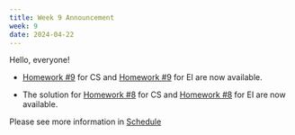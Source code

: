 ```yaml
---
title: Week 9 Announcement
week: 9
date: 2024-04-22
---
```

Hello, everyone!

- [Homework #9](https://basics.sjtu.edu.cn/~yangqizhe/pdf/la2024s/homework/LA-hw9forCS.pdf)  for CS and [Homework #9](https://basics.sjtu.edu.cn/~yangqizhe/pdf/la2024s/homework/LA-hw9forEI.pdf)  for EI 
are now available.

- The solution for [Homework #8](https://basics.sjtu.edu.cn/~yangqizhe/pdf/la2024s/homework/LA-hw8forCS.pdf)  for CS and [Homework #8](https://basics.sjtu.edu.cn/~yangqizhe/pdf/la2024s/homework/LA-hw8forEI.pdf)  for EI 
are now available. 

 Please see more information in [Schedule](../schedule)